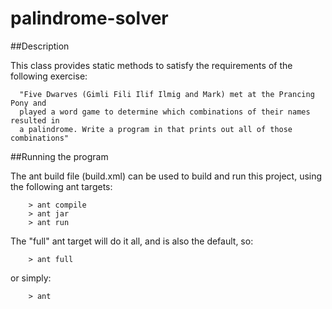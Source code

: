 # palindrome-solver

##Description

This class provides static methods to satisfy the requirements of the following exercise:
```
  "Five Dwarves (Gimli Fili Ilif Ilmig and Mark) met at the Prancing Pony and
  played a word game to determine which combinations of their names resulted in
  a palindrome. Write a program in that prints out all of those combinations"
```

##Running the program

The ant build file (build.xml) can be used to build and run this project, using the following ant targets: 
```
    > ant compile
    > ant jar
    > ant run
```
The "full" ant target will do it all, and is also the default, so: 
```
    > ant full 
```
or simply: 
```
    > ant
```
